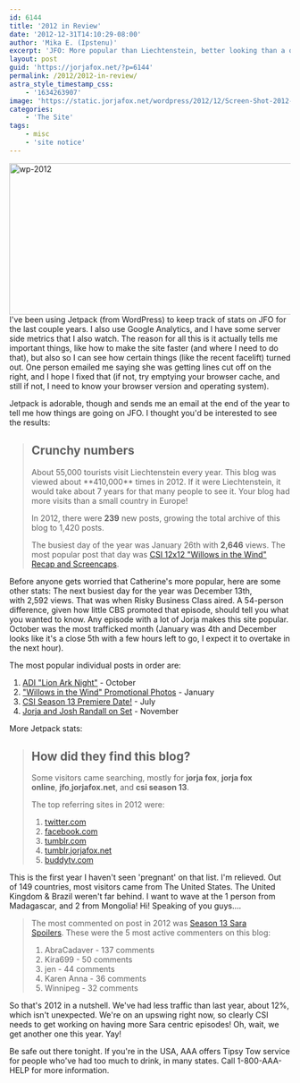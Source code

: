 ```yaml
---
id: 6144
title: '2012 in Review'
date: '2012-12-31T14:10:29-08:00'
author: 'Mika E. (Ipstenu)'
excerpt: 'JFO: More popular than Liechtenstein, better looking than a oil stain, and faster than your grandmother''s car.'
layout: post
guid: 'https://jorjafox.net/?p=6144'
permalink: /2012/2012-in-review/
astra_style_timestamp_css:
    - '1634263907'
image: 'https://static.jorjafox.net/wordpress/2012/12/Screen-Shot-2012-12-31-at-1.57.31-PM.png'
categories:
    - 'The Site'
tags:
    - misc
    - 'site notice'
---
```


<img class="aligncenter size-full wp-image-6145" alt="wp-2012" src="//static.jorjafox.net/wordpress/2012/12/wp-2012.png" width="763" height="271" />I've been using Jetpack (from WordPress) to keep track of stats on JFO for the last couple years. I also use Google Analytics, and I have some server side metrics that I also watch. The reason for all this is it actually tells me important things, like how to make the site faster (and where I need to do that), but also so I can see how certain things (like the recent facelift) turned out. One person emailed me saying she was getting lines cut off on the right, and I hope I fixed that (if not, try emptying your browser cache, and still if not, I need to know your browser version and operating system).

Jetpack is adorable, though and sends me an email at the end of the year to tell me how things are going on JFO. I thought you'd be interested to see the results:
<blockquote>
<h2 id="h_crunchy_numbers">Crunchy numbers</h2>
About 55,000 tourists visit Liechtenstein every year. This blog was viewed about **410,000** times in 2012. If it were Liechtenstein, it would take about 7 years for that many people to see it. Your blog had more visits than a small country in Europe!

In 2012, there were **239** new posts, growing the total archive of this blog to 1,420 posts.

The busiest day of the year was January 26th with **2,646** views. The most popular post that day was <a id="busiest-post" href="https://jorjafox.net/2012/willows-in-the-wind-recap-and-screencaps">CSI 12x12 "Willows in the Wind" Recap and Screencaps</a>.</blockquote>
Before anyone gets worried that Catherine's more popular, here are some other stats: The next busiest day for the year was December 13th, with 2,592 views. That was when Risky Business Class aired. A 54-person difference, given how little CBS promoted that episode, should tell you what you wanted to know. Any episode with a lot of Jorja makes this site popular. October was the most trafficked month (January was 4th and December looks like it's a close 5th with a few hours left to go, I expect it to overtake in the next hour).

The most popular individual posts in order are:
<ol>
	<li><a href="https://jorjafox.net/2012/adi-lion-ark-night-oct-13">ADI "Lion Ark Night"</a> - October</li>
	<li><a href="https://jorjafox.net/2012/willows-in-the-wind-promotional-photos">"Willows in the Wind" Promotional Photos</a> - January</li>
	<li><a href="https://jorjafox.net/2012/csi-season-13-premiere-date">CSI Season 13 Premiere Date!</a> - July</li>
	<li><a href="https://jorjafox.net/2012/jorja-and-josh-randall-on-set">Jorja and Josh Randall on Set</a> - November</li>
</ol>
More Jetpack stats:
<blockquote>
<h2>How did they find this blog?</h2>
<div>

Some visitors came searching, mostly for **jorja fox**, **jorja fox online**, **jfo**,**jorjafox.net**, and **csi season 13**.

The top referring sites in 2012 were:
<ol>
	<li><a href="http://twitter.com/">twitter.com</a></li>
	<li><a href="http://facebook.com/">facebook.com</a></li>
	<li><a href="http://tumblr.com/">tumblr.com</a></li>
	<li><a href="http://tumblr.jorjafox.net/">tumblr.jorjafox.net</a></li>
	<li><a href="http://buddytv.com/">buddytv.com</a></li>
</ol>
</div></blockquote>
This is the first year I haven't seen 'pregnant' on that list. I'm relieved. Out of 149 countries, most visitors came from The United States. The United Kingdom &amp; Brazil weren't far behind. I want to wave at the 1 person from Madagascar, and 2 from Mongolia! Hi! Speaking of you guys....
<blockquote>The most commented on post in 2012 was <a href="https://jorjafox.net/2012/season-13-sara-spoilers" target="_blank">Season 13 Sara Spoilers</a>. These were the 5 most active commenters on this blog:
<ol>
	<li>AbraCadaver - 137 comments</li>
	<li>Kira699 - 50 comments</li>
	<li>jen - 44 comments</li>
	<li>Karen Anna - 36 comments</li>
	<li>Winnipeg - 32 comments</li>
</ol>
</blockquote>
So that's 2012 in a nutshell. We've had less traffic than last year, about 12%, which isn't unexpected. We're on an upswing right now, so clearly CSI needs to get working on having more Sara centric episodes! Oh, wait, we get another one this year. Yay!

Be safe out there tonight. If you're in the USA, AAA offers Tipsy Tow service for people who've had too much to drink, in many states. Call 1-800-AAA-HELP for more information.

